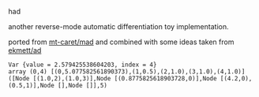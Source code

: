 had

another reverse-mode automatic differentiation toy implementation.

ported from [mt-caret/mad](https://github.com/mt-caret/mad) and combined with
some ideas taken from [ekmett/ad](https://github.com/ekmett/ad)

```
Var {value = 2.579425538604203, index = 4}
array (0,4) [(0,5.077582561890373),(1,0.5),(2,1.0),(3,1.0),(4,1.0)]
([Node [(1.0,2),(1.0,3)],Node [(0.8775825618903728,0)],Node [(4.2,0),(0.5,1)],Node [],Node []],5)
```